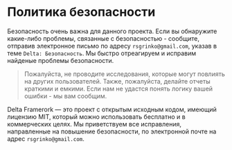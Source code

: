 # Политика безопасности

Безопасность очень важна для данного проекта. Если вы обнаружите какие-либо проблемы, связанные с безопасностью - сообщите, отправив электронное письмо по адресу `rsgrinko@gmail.com`, указав в теме `Delta: Безопасность`.
Мы быстро отреагируем и исправим найденые проблемы безопасности.

> Пожалуйста, не проводите исследования, которые могут повлиять на других пользователей. Также, пожалуйста, делайте отчеты краткими и емкими. Если нам не удастся понять логику вашей ошибки - мы вам сообщим.

Delta Framerork — это проект с открытым исходным кодом, имеющий лицензию MIT, который можно использовать бесплатно и в коммерческих целях. Мы приветствуем все исправления, направленные на повышение безопасности, по электронной почте на адрес `rsgrinko@gmail.com`.
